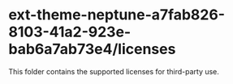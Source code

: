 # ext-theme-neptune-a7fab826-8103-41a2-923e-bab6a7ab73e4/licenses

This folder contains the supported licenses for third-party use.
